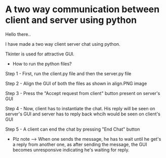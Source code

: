 # A two way communication between client and server using python

Hello there..

I have made a two way client server chat using python.

Tkinter is used for attractive GUI.

* How to run the python files?

Step 1 - First, run the client.py file and then the server.py file

Step 2 - Align the GUI of both the files as shown in align.PNG image

Step 3 - Press the "Accept request from client" button present on server's GUI

Step 4 - Now, client has to instantiate the chat. His reply will be seen on server's GUI and server has to reply back whcih would be seen on client's GUI

Step 5 - A client can end the chat by pressing "End Chat" button

* Plz note --> When one sends the message, he has to wait until he get's a reply from another one, as after sending the message, the GUI becomes unresponsive indicating he's waiting for reply.
